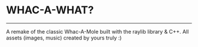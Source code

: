 # WHAC-A-WHAT?
-------------
A remake of the classic Whac-A-Mole built with the raylib library & C++.
All assets (images, music) created by yours truly :)